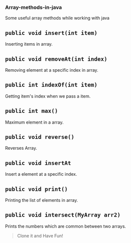 ### Array-methods-in-java
Some useful array methods while working with java

`public void insert(int item)`
---
Inserting items in array.

`public void removeAt(int index)`
---
Removing element at a specific index in array.

`public int indexOf(int item)`
---
Getting item's index when we pass a item.

`public int max()`
---
Maximum element in a array.

`public void reverse()`
---
Reverses Array.

`public void insertAt`
---
Insert a element at a specific index.

`public void print()`
---
Printing the list of elements in array.

`public void intersect(MyArray arr2)`
---
Prints the numbers which are common between two arrays.

> Clone it and Have Fun!
